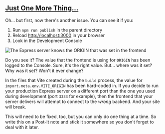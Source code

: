 <!-- Just One More Thing -->
<section
  id="just-one-more-thing"
  aria-labelledby="just-one-more-thing"
  data-item="Just One More Thing"
>
  <h2><a href="#just-one-more-thing">Just One More Thing...</a></h2>

Oh... but first, now there's another issue. You can see it if you:

1. Run `npm run publish` in the parent directory
2. Reload [http://localhost:3000](http://localhost:3000) in your browser
3. Look in the Development Console

![The Express server knows the `ORIGIN` that was set in the frontend](images/local_origin.webp)

Do you see it? The value that the frontend is using for `ORIGIN` has been logged to the Console. Sure, it's the right value. But... where was it set? Why was it set? Won't it ever change?

In the files that Vite created during the `build` process, the value for `import.meta.env.VITE_ORIGIN` has been hard-coded in. If you decide to run your production Express server on a different port than the one you used during development (port `3333` for example), then the frontend that your server delivers will attempt to connect to the _wrong_ backend. And your site will break.

This will need to be fixed, too, but you can only do one thing at a time. So write this on a Post-It note and stick it somewhere so you don't forget to deal with it later.

</section>